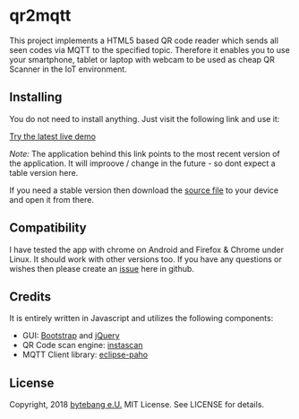# qr2mqtt

This project implements a HTML5 based QR code reader which sends all seen codes via MQTT to the specified topic. Therefore it enables you to use your smartphone, tablet or laptop with webcam to be used as cheap QR Scanner in the IoT environment.  

## Installing

You do not need to install anything. Just visit the following link and use it:

[Try the latest live demo](https://tinyurl.com/qr2mqtt)

*Note:* The application behind this link points to the most recent version of the application.
It will improove / change in the future - so dont expect a table version here.

If you need a stable version then download the [source file](https://raw.githubusercontent.com/bytebang/qr2mqtt/master/scanner.html) to your device and open it from there. 

## Compatibility

I have tested the app with chrome on Android and Firefox & Chrome under Linux. It should work with other versions too.
If you have any questions or wishes then please create an [issue](https://github.com/bytebang/qr2mqtt/issues) here in github.


## Credits

It is entirely written in Javascript and utilizes the following components:

* GUI: [Bootstrap](https://getbootstrap.com/) and [jQuery](https://jquery.com/)
* QR Code scan engine: [instascan](https://github.com/schmich/instascan)
* MQTT Client library: [eclipse-paho](https://www.eclipse.org/paho/clients/js/)


## License

Copyright, 2018 [bytebang e.U.](http://www.bytebang.at)
MIT License. See LICENSE for details.
